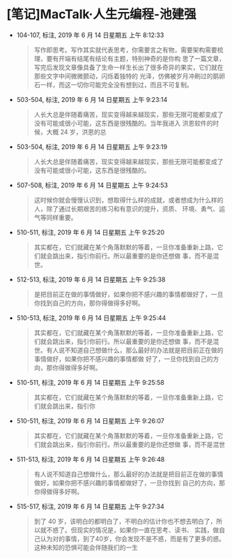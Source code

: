 # [笔记]MacTalk·人生元编程-池建强


-   104-107, 标注, 2019 年 6 月 14 日星期五 上午 8:12:33

    > 写作即思考。写作其实就代表思考，你需要言之有物，需要架构需要梳理，要有开端有结尾有结论有主题，特别神奇的是你构
    > 思了一篇文章，写完后发现文章像具备了生命一样生长出了很多奇异的果实，它们就在那些文字中间微微颤动，闪烁着独特的
    > 光泽，仿佛被岁月冲刷过的鹅卵石一样，而这一切你可能完全没有想到过，而且不可复制。

-   503-504, 标注, 2019 年 6 月 14 日星期五 上午 9:23:14

    > 人长大总是伴随着痛苦，现实变得越来越现实，那些无限可能都变成了没有可能或很小可能，这东西是很残酷的。当年我进入
    > 洪恩软件的时候，大概 24 岁，洪恩的总

-   503-504, 标注, 2019 年 6 月 14 日星期五 上午 9:23:19

    > 人长大总是伴随着痛苦，现实变得越来越现实，那些无限可能都变成了没有可能或很小可能，这东西是很残酷的。

-   507-508, 标注, 2019 年 6 月 14 日星期五 上午 9:24:53

    > 这时候你就会慢慢认识到，想取得什么样的成就，或者想成为什么样的人，除了通过长期艰苦的练习和有意识的提升，资质、
    > 环境、勇气、运气等同样重要。

-   510-511, 标注, 2019 年 6 月 14 日星期五 上午 9:25:20

    > 其实都在，它们就藏在某个角落默默的等着，一旦你准备重新上路，它们就会跳出来，指引你前行。所以最重要的是你还想做
    > 事，而不是混世。

-   512-513, 标注, 2019 年 6 月 14 日星期五 上午 9:25:38

    > 是把目前正在做的事情做好，如果你把不感兴趣的事情都做好了，一旦你找到自己的方向，那你得做得多好啊。

-   510-513, 标注, 2019 年 6 月 14 日星期五 上午 9:25:44

    > 其实都在，它们就藏在某个角落默默的等着，一旦你准备重新上路，它们就会跳出来，指引你前行。所以最重要的是你还想做
    > 事，而不是混世。有人说不知道自己想做什么，那么最好的办法就是把目前正在做的事情做好，如果你把不感兴趣的事情都做
    > 好了，一旦你找到自己的方向，那你得做得多好啊。

-   510-511, 标注, 2019 年 6 月 14 日星期五 上午 9:25:58

    > 其实都在，它们就藏在某个角落默默的等着，一旦你准备重新上路，它们就会跳出来，指引你

-   510-511, 标注, 2019 年 6 月 14 日星期五 上午 9:26:07

    > 其实都在，它们就藏在某个角落默默的等着，一旦你准备重新上路，它们就会跳出来，指引你前行。所以最重要的是你还想做
    > 事，而不是混世

-   511-513, 标注, 2019 年 6 月 14 日星期五 上午 9:26:48

    > 有人说不知道自己想做什么，那么最好的办法就是把目前正在做的事情做好，如果你把不感兴趣的事情都做好了，一旦你找到
    > 自己的方向，那你得做得多好啊。

-   515-517, 标注, 2019 年 6 月 14 日星期五 上午 9:27:34

    > 到了 40 岁，该明白的都明白了，不明白的估计你也不想去明白了，所以就不惑了。但现实的情况是，如果你一直在思考、读书、
    > 实践，做自己认为对的事情，到了40岁，你会发现不是不惑，而是有了更多的惑。这种未知的恐惧可能会伴随我们的一生

